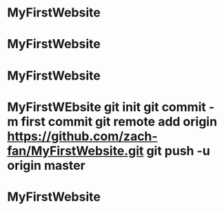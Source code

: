 # MyFirstWebsite
# MyFirstWebsite
# MyFirstWebsite
# MyFirstWEbsite git init git commit -m first commit git remote add origin https://github.com/zach-fan/MyFirstWebsite.git git push -u origin master
# MyFirstWebsite
